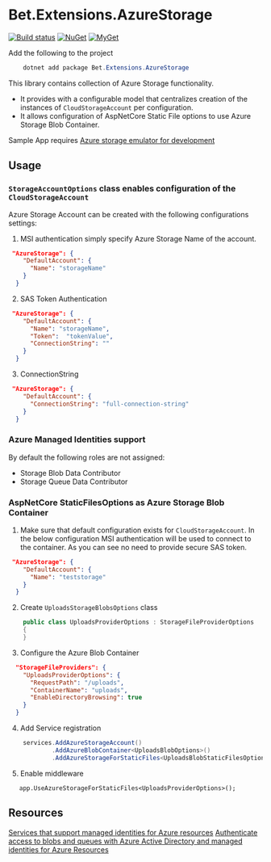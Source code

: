 ﻿# Bet.Extensions.AzureStorage

[![Build status](https://ci.appveyor.com/api/projects/status/fo9rakj7s7uhs3ij?svg=true)](https://ci.appveyor.com/project/kdcllc/bet-aspnetcore)
[![NuGet](https://img.shields.io/nuget/v/Bet.Extensions.AzureStorage.svg)](https://www.nuget.org/packages?q=Bet.Extensions.AzureStorage)
[![MyGet](https://img.shields.io/myget/kdcllc/v/Bet.Extensions.AzureStorage.svg?label=myget)](https://www.myget.org/F/kdcllc/api/v2)

Add the following to the project

```csharp
    dotnet add package Bet.Extensions.AzureStorage
```

This library contains collection of Azure Storage functionality.

- It provides with a configurable model that centralizes creation of the instances of `CloudStorageAccount` per configuration.
- It allows configuration of AspNetCore Static File options to use Azure Storage Blob Container.

Sample App requires [Azure storage emulator for development](https://docs.microsoft.com/en-us/azure/storage/common/storage-use-emulator)

## Usage

### `StorageAccountOptions` class enables configuration of the `CloudStorageAccount`

Azure Storage Account can be created with the following configurations settings:

1. MSI authentication simply specify Azure Storage Name of the account.

```json
 "AzureStorage": {
    "DefaultAccount": {
      "Name": "storageName"
    }
  }
```

2. SAS Token Authentication

```json
 "AzureStorage": {
    "DefaultAccount": {
      "Name": "storageName",
      "Token":  "tokenValue",
      "ConnectionString": ""
    }
  }
```

3. ConnectionString

```json
 "AzureStorage": {
    "DefaultAccount": {
      "ConnectionString": "full-connection-string"
    }
  }
```

### Azure Managed Identities support

By default the following roles are not assigned:

- Storage Blob Data Contributor
- Storage Queue Data Contributor

### AspNetCore StaticFilesOptions as Azure Storage Blob Container

1. Make sure that default configuration exists for `CloudStorageAccount`.
In the below configuration MSI authentication will be used to connect to the container.
As you can see no need to provide secure SAS token.

```json
 "AzureStorage": {
    "DefaultAccount": {
      "Name": "teststorage"
    }
  }
```

2. Create `UploadsStorageBlobsOptions` class

```csharp
    public class UploadsProviderOptions : StorageFileProviderOptions
    {
    }

````

3. Configure the Azure Blob Container

```json
  "StorageFileProviders": {
    "UploadsProviderOptions": {
      "RequestPath": "/uploads",
      "ContainerName": "uploads",
      "EnableDirectoryBrowsing": true
    }
  }
```

4. Add Service registration

```csharp
    services.AddAzureStorageAccount()
            .AddAzureBlobContainer<UploadsBlobOptions>()
            .AddAzureStorageForStaticFiles<UploadsBlobStaticFilesOptions>();
```

5. Enable middleware

```charp
   app.UseAzureStorageForStaticFiles<UploadsProviderOptions>();
```

## Resources

[Services that support managed identities for Azure resources](https://docs.microsoft.com/en-us/azure/active-directory/managed-identities-azure-resources/services-support-managed-identities#azure-storage-blobs-and-queues)
[Authenticate access to blobs and queues with Azure Active Directory and managed identities for Azure Resources](https://docs.microsoft.com/en-us/azure/storage/common/storage-auth-aad-msi)
